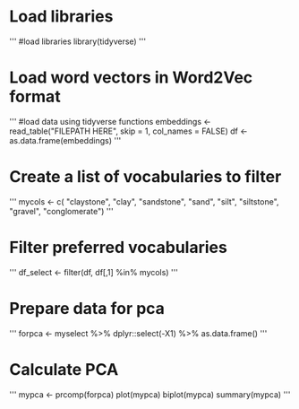 # Load libraries
'''
#load libraries
library(tidyverse)
'''



# Load word vectors in Word2Vec format
'''
#load data using tidyverse functions
embeddings 	<- read_table("FILEPATH HERE", skip = 1, col_names = FALSE)
df 		<- as.data.frame(embeddings)
'''



# Create a list of vocabularies to filter
'''
mycols <- c(
"claystone",
"clay",
"sandstone",
"sand",
"silt",
"siltstone",
"gravel",
"conglomerate")
'''



# Filter preferred vocabularies
'''
df_select <-	filter(df, df[,1] %in% mycols)
'''



# Prepare data for pca
'''
forpca <-	myselect %>%
		dplyr::select(-X1) %>%
		as.data.frame()
'''



# Calculate PCA

'''
mypca <-	prcomp(forpca) 
plot(mypca)
biplot(mypca)
summary(mypca)
'''
